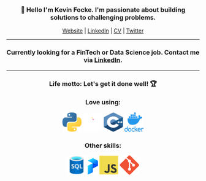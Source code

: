 <h3 align="center">👋 Hello I'm Kevin Focke. I'm passionate about building solutions to challenging problems.</h3>
<p align="center">
  <a href="https://kevinfocke.com">Website</a> | 
  <a href="https://www.linkedin.com/in/kevinfocke/">LinkedIn</a> | 
  <a href="https://kevinfocke.com/Kevin_Focke_CV.pdf">CV</a> | 
  <a href="https://twitter.com/kevinfocke">Twitter</a>
</p>
<hr />
<h3 align="center">Currently looking for a FinTech or Data Science job. Contact me via <a href="https://www.linkedin.com/in/kevinfocke/">LinkedIn</a>.</h3>
<hr />
<h3 align="center">Life motto: Let's get it done well! 🏆</h3>

<h3 align="center">Love using:</h3>
<p align="center">
  <img title="Python" alt="Python" src="/images/python.svg" width="50" height="50" />
  <img title="Pandas" alt="Pandas" src="/images/pandas_secondary_white.svg" width="50" height="50" />
  <img title="C++" alt="C++" src="/images/cpp.svg" width="50" height="50" />
  <img title="Docker" alt="Docker" src="/images/docker.png" width="50" height="50" />
 </p>

<h3 align="center">Other skills:</h3>
  <p align="center">
  <img title="SQL" alt="SQL" src="/images/SQL-Database.svg" width="50" height="50" />
  <img title="Prefect" alt="Prefect" src="/images/prefect-logo-mark-gradient.png" width="27" height="43" />
  <img title="Javascript" alt="Javascript" src="/images/javascript.svg" width="50" height="50" />
  <img title="Git" alt="Git" src="/images/Git-Icon-1788C.png" width="50" height="50" />
  
 </p>

   
